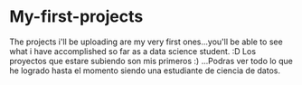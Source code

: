 # My-first-projects
The projects i'll be uploading are my very first ones...you'll be able to see what i have accomplished so far as a data science student. :D
Los proyectos que estare subiendo son mis primeros :) ...Podras ver todo lo que he logrado hasta el momento siendo una estudiante de ciencia de datos.

